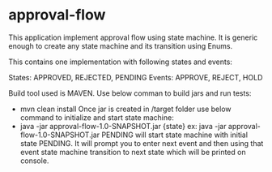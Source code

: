 # approval-flow
This application implement approval flow using state machine.
It is generic enough to create any state machine and its transition using Enums.

This contains one implementation with following states and events:

States:  APPROVED, REJECTED, PENDING
Events:  APPROVE, REJECT, HOLD

Build tool used is MAVEN.
Use below comman to build jars and run tests:
 - mvn clean install
Once jar is created in /target folder use below command to initialize and start state machine:
 - java -jar approval-flow-1.0-SNAPSHOT.jar {state}
   ex: java -jar approval-flow-1.0-SNAPSHOT.jar PENDING    will start state machine with initial state PENDING.
It will prompt you to enter next event and then using that event state machine transition to next state which will be printed on console.
